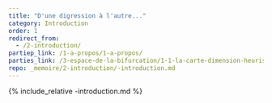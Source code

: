```yaml
---
title: "D'une digression à l'autre..."
category: Introduction
order: 1
redirect_from:
  - /2-introduction/
partiep_link: /1-a-propos/1-a-propos/
parties_link: /3-espace-de-la-bifurcation/1-1-la-carte-dimension-heuristique-de-la-bifurcation/
repo: _memoire/2-introduction/-introduction.md
---
```

{% include_relative -introduction.md %}
